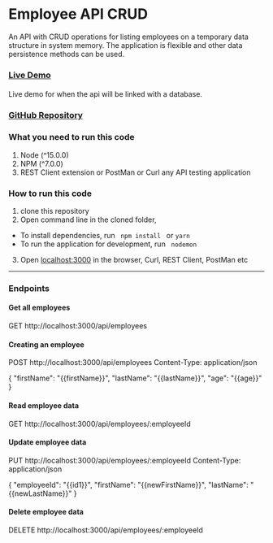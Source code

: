 # Employee API CRUD

An API with CRUD operations for listing employees on a temporary data structure in system memory. The application is flexible and other data persistence methods can be used.

### [Live Demo](http://crudapi-employee.herokuapp.com/ "Employee CRUD API")

####
Live demo for when the api will be linked with a database.
### [GitHub Repository](https://github.com/irabeny89/employee-api.git)

### What you need to run this code
1.  Node (^15.0.0)
2.  NPM (^7.0.0)
3.  REST Client extension or PostMan or Curl any API testing application

### How to run this code
1.  clone this repository 
2.  Open command line in the cloned folder,
  - To install dependencies, run ```  npm install  ``` or ``` yarn ```
  - To run the application for development, run ```  nodemon  ```
3. Open [localhost:3000](http://localhost:3000/) in the browser, Curl, REST Client, PostMan etc
---- 

### Endpoints
#### Get all employees
GET http://localhost:3000/api/employees

#### Creating an employee
POST http://localhost:3000/api/employees
Content-Type: application/json

{
  "firstName": "{{firstName}}",
  "lastName": "{{lastName}}",
  "age": "{{age}}"
}
#### Read employee data
GET http://localhost:3000/api/employees/:employeeId

#### Update employee data
PUT http://localhost:3000/api/employees/:employeeId
Content-Type: application/json

{
  "employeeId": "{{id1}}",
  "firstName": "{{newFirstName}}",
  "lastName": "{{newLastName}}"
}

#### Delete employee data
DELETE http://localhost:3000/api/employees/:employeeId